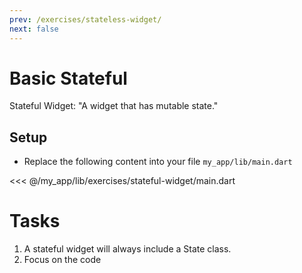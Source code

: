 ```yaml
---
prev: /exercises/stateless-widget/
next: false
---
```


# Basic Stateful

Stateful Widget:
"A widget that has mutable state."

## Setup

- Replace the following content into your file `my_app/lib/main.dart`

<<< @/my_app/lib/exercises/stateful-widget/main.dart

# Tasks

1. A stateful widget will always include a State class.
2. Focus on the code
